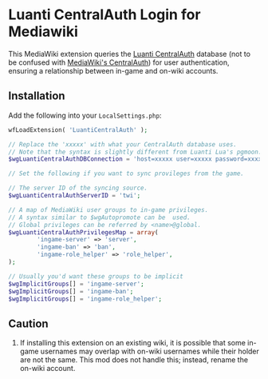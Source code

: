 # Luanti CentralAuth Login for Mediawiki

This MediaWiki extension queries the [Luanti CentralAuth](https://content.luanti.org/packages/Emojiminetest/centralauth/) database (not to be confused with [MediaWiki's CentralAuth](https://www.mediawiki.org/wiki/Extension:CentralAuth)) for user authentication, ensuring a relationship between in-game and on-wiki accounts.

## Installation

Add the following into your `LocalSettings.php`:

```php
wfLoadExtension( 'LuantiCentralAuth' );

// Replace the 'xxxxx' with what your CentralAuth database uses.
// Note that the syntax is slightly different from Luanti Lua's pgmoon.
$wgLuantiCentralAuthDBConnection = 'host=xxxxx user=xxxxx password=xxxxx dbname=xxxxx';

// Set the following if you want to sync provileges from the game.

// The server ID of the syncing source.
$wgLuantiCentralAuthServerID = 'twi';

// A map of MediaWiki user groups to in-game privileges.
// A syntax similar to $wgAutopromote can be  used.
// Global privileges can be referred by <name>@global.
$wgLuantiCentralAuthPrivilegesMap = array(
        'ingame-server' => 'server',
        'ingame-ban' => 'ban',
        'ingame-role_helper' => 'role_helper',
);

// Usually you'd want these groups to be implicit
$wgImplicitGroups[] = 'ingame-server';
$wgImplicitGroups[] = 'ingame-ban';
$wgImplicitGroups[] = 'ingame-role_helper';
```

## Caution

1. If installing this extension on an existing wiki, it is possible that some in-game usernames may overlap with on-wiki usernames while their holder are not the same. This mod does not handle this; instead, rename the on-wiki account.
